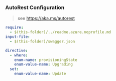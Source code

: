 ### AutoRest Configuration
> see https://aka.ms/autorest

``` yaml
require:
  - $(this-folder)/../readme.azure.noprofile.md
input-file:
  - $(this-folder)/swagger.json

directive:
  - where:
    enum-name: provisioningState
    enum-value-name: Upgrading
  set:
    enum-value-name: Update
```
